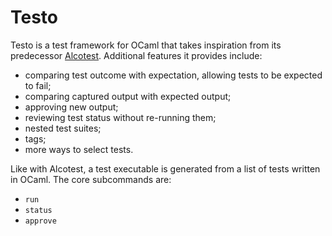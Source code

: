 # Testo

Testo is a test framework for OCaml that takes inspiration from its
predecessor [Alcotest](https://github.com/mirage/alcotest). Additional
features it provides include:

- comparing test outcome with expectation, allowing tests to be expected to
  fail;
- comparing captured output with expected output;
- approving new output;
- reviewing test status without re-running them;
- nested test suites;
- tags;
- more ways to select tests.

Like with Alcotest, a test executable is generated from a list of tests
written in OCaml. The core subcommands are:

- `run`
- `status`
- `approve`
